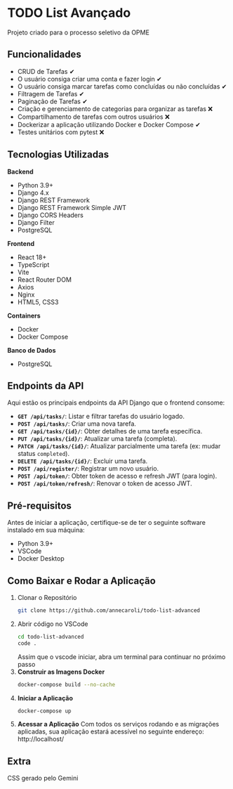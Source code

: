 # TODO List Avançado

Projeto criado para o processo seletivo da OPME

## Funcionalidades
* CRUD de Tarefas ✔
* O usuário consiga criar uma conta e fazer login ✔
* O usuário consiga marcar tarefas como concluídas ou não concluídas ✔
* Filtragem de Tarefas ✔
* Paginação de Tarefas ✔
* Criação e gerenciamento de categorias para organizar as tarefas ❌
* Compartilhamento de tarefas com outros usuários ❌
* Dockerizar a aplicação utilizando Docker e Docker Compose ✔
* Testes unitários com pytest ❌

## Tecnologias Utilizadas
**Backend**
* Python 3.9+
* Django 4.x
* Django REST Framework
* Django REST Framework Simple JWT
* Django CORS Headers
* Django Filter
* PostgreSQL

**Frontend**
* React 18+ 
* TypeScript
* Vite
* React Router DOM
* Axios
* Nginx
* HTML5, CSS3

**Containers**
* Docker
* Docker Compose

**Banco de Dados**
* PostgreSQL


## Endpoints da API
Aqui estão os principais endpoints da API Django que o frontend consome:

* **`GET /api/tasks/`**: Listar e filtrar tarefas do usuário logado.
* **`POST /api/tasks/`**: Criar uma nova tarefa.
* **`GET /api/tasks/{id}/`**: Obter detalhes de uma tarefa específica.
* **`PUT /api/tasks/{id}/`**: Atualizar uma tarefa (completa).
* **`PATCH /api/tasks/{id}/`**: Atualizar parcialmente uma tarefa (ex: mudar status `completed`).
* **`DELETE /api/tasks/{id}/`**: Excluir uma tarefa.
* **`POST /api/register/`**: Registrar um novo usuário.
* **`POST /api/token/`**: Obter token de acesso e refresh JWT (para login).
* **`POST /api/token/refresh/`**: Renovar o token de acesso JWT.

## Pré-requisitos

Antes de iniciar a aplicação, certifique-se de ter o seguinte software instalado em sua máquina:

* Python 3.9+
* VSCode
* Docker Desktop

## Como Baixar e Rodar a Aplicação

1.  Clonar o Repositório
    ```bash
    git clone https://github.com/annecaroli/todo-list-advanced
    ```
2. Abrir código no VSCode
    ```bash
    cd todo-list-advanced
    code .
    ```
    Assim que o vscode iniciar, abra um terminal para continuar no próximo passo
3.  **Construir as Imagens Docker**
    ```bash
    docker-compose build --no-cache
    ```
4.  **Iniciar a Aplicação**
    ```bash
    docker-compose up
    ```
5. **Acessar a Aplicação**
Com todos os serviços rodando e as migrações aplicadas, sua aplicação estará acessível no seguinte endereço: http://localhost/

## Extra

CSS gerado pelo Gemini